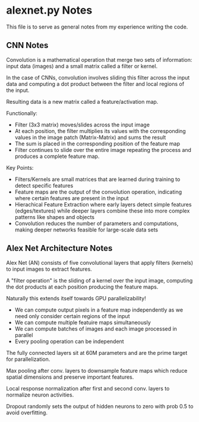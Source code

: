 # alexnet.py Notes
This file is to serve as general notes from my experience writing the code.

## CNN Notes

Convolution is a mathematical operation that merge two sets of information: input data (images) and a small matrix called a filter or kernel.

In the case of CNNs, convolution involves sliding this filter across the input data and computing a dot product between the filter and local regions of the input.

Resulting data is a new matrix called a feature/activation map.

Functionally:
- Filter (3x3 matrix) moves/slides across the input image
- At each position, the filter multiplies its values with the corresponding values in the image patch (Matrix-Matrix) and sums the result
- The sum is placed in the corresponding position of the feature map
- Filter continues to slide over the entire image repeating the process and produces a complete feature map.

Key Points:
- Filters/Kernels are small matrices that are learned during training to detect specific features
- Feature maps are the output of the convolution operation, indicating where certain features are present in the input
- Hierachical Feature Extraction where early layers detect simple features (edges/textures) while deeper layers combine these into more complex patterns like shapes and objects
- Convolution reduces the number of parameters and computations, making deeper networks feasible for large-scale data sets

## Alex Net Architecture Notes

Alex Net (AN) consists of five convolutional layers that apply filters (kernels) to input images to extract features.

A "filter operation" is the sliding of a kernel over the input image, computing the dot products at each position producing the feature maps.

Naturally this extends itself towards GPU parallelizability!
- We can compute output pixels in a feature map independently as we need only consider certain regions of the input
- We can compute multiple featuire maps simultaneously
- We can compute batches of images and each image processed in parallel
- Every pooling operation can be independent

The fully connected layers sit at 60M parameters and are the prime target for parallelization.

Max pooling after conv. layers to downsample feature maps which reduce spatial dimensions and preserve important features.

Local response normalization after first and second conv. layers to normalize neuron activities.

Dropout randomly sets the output of hidden neurons to zero with prob 0.5 to avoid overfitting.
